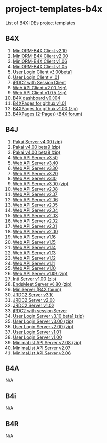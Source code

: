 # project-templates-b4x
List of B4X IDEs project templates

## B4X
1. [MiniORM-B4X Client v2.10](https://github.com/pyhoon/MiniORM-B4X/releases/download/v2.10/MiniORM.b4xtemplate)
2. [MiniORM-B4X Client v2.00](https://github.com/pyhoon/MiniORM-B4X/releases/download/v2.00/MiniORM.b4xtemplate)
3. [MiniORM-B4X Client v1.06](https://github.com/pyhoon/MiniORM-B4X/releases/download/v1.06/MiniORM.b4xtemplate)
4. [MiniORM-B4X Client v1.05](https://github.com/pyhoon/MiniORM-B4X/releases/download/v1.05/MiniORM.b4xtemplate)
5. [User Login Client v2.00beta1](https://github.com/pyhoon/user-login-client-b4x/releases/download/v2.00beta1/User.Login.Client.2.00beta1.b4xtemplate)
6. [User Login Client v1.01](https://github.com/pyhoon/user-login-client-b4x/releases/download/v1.01/User.Login.Client.1.01.b4xtemplate)
7. [jRDC2 with Session Client](https://github.com/pyhoon/jrdc2-with-session-b4j/blob/main/templates/jRDC2%20with%20Session%20Client.b4xtemplate)
8. [Web API Client v2.00 (zip)](https://github.com/pyhoon/web-api-client-b4x/archive/refs/tags/v2.00.zip)
9. [Web API Client v1.0.5 (zip)](https://github.com/pyhoon/web-api-client-b4x/archive/refs/tags/v1.0.5.zip)
10. [B4X dashboard v0.004](https://github.com/pyhoon/ab4xdashboard-b4x/releases/download/v0.004/AB4XDashboard-0.004.b4xtemplate)
11. [B4XPages for github v1.01](https://github.com/pyhoon/b4xpages-for-github/releases/download/v1.01/B4XPages-for-GitHub.b4xtemplate)
12. [B4XPages for github v1.00 (zip)](https://github.com/pyhoon/b4xpages-for-github/releases/download/v1.00/B4XPages.for.GitHub.zip)
13. [B4XPages (2-Pages) (B4X forum)](https://www.b4x.com/android/forum/attachments/b4xpages-2-pages-b4xtemplate.159414/)

## B4J
1. [Pakai Server v4.00 (zip)](https://github.com/pyhoon/pakai-server-b4j/releases/download/4.00/Pakai.Server.4.00.zip)
2. [Pakai v4.00 beta9 (zip)](https://github.com/pyhoon/pakai-server-b4j/releases/download/4.00beta9/Pakai.4.00beta9.zip)
3. [Pakai v4.00 beta8 (zip)](https://github.com/pyhoon/pakai-server-b4j/releases/download/4.00beta8/Pakai.4.00beta8.zip)
4. [Web API Server v3.50](https://github.com/pyhoon/pakai-server-b4j/blob/v3.50/Web%20API%20Server%20(3.50).b4xtemplate)
5. [Web API Server v3.40](https://github.com/pyhoon/pakai-server-b4j/raw/ff842db30499d26e2c0478f82620ddcdecddbc77/Web%20API%20Server%20(3.40).b4xtemplate)
6. [Web API Server v3.30](https://github.com/pyhoon/pakai-server-b4j/releases/download/3.30/Web.API.Server.3.30.b4xtemplate)
7. [Web API Server v3.20](https://github.com/pyhoon/pakai-server-b4j/releases/download/3.20/Web.API.Server.3.20.b4xtemplate)
8. [Web API Server v3.10](https://github.com/pyhoon/pakai-server-b4j/releases/download/3.10/Web.API.Server.3.10.b4xtemplate)
9. [Web API Server v3.00 (zip)](https://github.com/pyhoon/pakai-server-b4j/releases/download/3.00/template.zip)
10. [Web API Server v2.08](https://github.com/pyhoon/pakai-server-b4j/releases/download/2.08/Web.API.Server.2.08.b4xtemplate)
11. [Web API Server v2.07](https://github.com/pyhoon/pakai-server-b4j/releases/download/2.07/Web.API.Server.2.07.b4xtemplate)
12. [Web API Server v2.06](https://github.com/pyhoon/pakai-server-b4j/releases/download/2.06/Web.API.Server.2.06.b4xtemplate)
13. [Web API Server v2.05](https://github.com/pyhoon/pakai-server-b4j/releases/download/2.05/Web.API.Server.2.05.b4xtemplate)
14. [Web API Server v2.04](https://github.com/pyhoon/pakai-server-b4j/releases/download/2.04/Web.API.Server.2.04.b4xtemplate)
15. [Web API Server v2.03](https://github.com/pyhoon/pakai-server-b4j/blob/a70b5d562a8c7d222e633dc18f7fe3d9e33d827d/Web%20API%20Server%20(2.03).b4xtemplate)
16. [Web API Server v2.02](https://github.com/pyhoon/pakai-server-b4j/releases/download/2.02.1/Web.API.Server.2.02.b4xtemplate)
17. [Web API Server v2.01](https://github.com/pyhoon/pakai-server-b4j/releases/download/2.01/Web.API.Server.2.01.b4xtemplate)
18. [Web API Server v2.00](https://github.com/pyhoon/pakai-server-b4j/releases/download/2.00/Web.API.Server.2.00.b4xtemplate)
19. [Web API Server v1.16](https://github.com/pyhoon/webapi-b4j/blob/main/Web%20API%20Server%20(1.16).b4xtemplate)
20. [Web API Server v1.15](https://github.com/pyhoon/webapi-b4j/releases/download/v1.15/Web.API.Server.1.15.b4xtemplate)
21. [Web API Server v1.14](https://github.com/pyhoon/webapi-b4j/releases/download/v1.14/Web.API.Server.1.14.b4xtemplate)
22. [Web API Server v1.13](https://github.com/pyhoon/webapi-b4j/releases/download/v1.13/Web.API.Server.1.13.b4xtemplate)
23. [Web API Server v1.12](https://github.com/pyhoon/webapi-b4j/releases/download/v1.12/Web.API.b4xtemplate)
24. [Web API Server v1.11](https://github.com/pyhoon/webapi-b4j/releases/download/b4xtemplate/Web.API.b4xtemplate)
25. [Web API Server v1.10](https://github.com/pyhoon/webapi-b4j/releases/download/documentation/Web.API.b4xtemplate)
26. [Web API Server v1.09 (zip)](https://github.com/pyhoon/webapi-b4j/releases/download/B4X/Web.API.1.09.zip)
27. [Inti Server v1.00 (zip)](https://github.com/pyhoon/inti-b4j/releases/download/v1.00/Inti.Server.1.00.zip)
28. [EndsMeet Server v0.80 (zip)](https://github.com/pyhoon/EndsMeet/releases/download/v0.80/EndsMeet.0.80.zip)
29. [MiniServer (B4X forum)](https://www.b4x.com/android/forum/attachments/miniserver-1-00-b4xtemplate.145668/)
30. [JRDC2 Server v3.10](https://github.com/pyhoon/jrdc2-server-template-b4j/blob/main/JRDC%20Server%20(3.10).b4xtemplate)
31. [JRDC2 Server v2.00](https://github.com/pyhoon/jrdc2-server-template-b4j/blob/main/JRDC%20Server%20(2.00).b4xtemplate)
32. [JRDC2 Server v1.00](https://github.com/pyhoon/jrdc2-server-template-b4j/blob/main/JRDC%20Server%20(1.00).b4xtemplate)
33. [jRDC2 with session Server](https://github.com/pyhoon/jrdc2-with-session-b4j/blob/main/templates/jRDC2%20with%20Session%20Server.b4xtemplate)
34. [User Login Server v3.10 beta1 (zip)](https://github.com/pyhoon/user-login-server-b4j/releases/download/v3.10beta1/3.10beta1.zip)
35. [User Login Server v3.00 (zip)](https://github.com/pyhoon/user-login-server-b4j/releases/download/v3.00/v3.00.zip)
36. [User Login Server v2.00 (zip)](https://github.com/pyhoon/user-login-server-b4j/releases/download/v2.00/v2.00.zip)
37. [User Login Server v1.01](https://github.com/pyhoon/user-login-server-b4j/releases/download/v1.01/User.Login.Server.1.01.b4xtemplate)
38. [User Login Server v1.00](https://github.com/pyhoon/user-login-server-b4j/releases/download/v1.00/User.Login.Server.b4xtemplate)
39. [MinimaList API Server v2.08 (zip)](https://github.com/pyhoon/minimalist-api-b4j/releases/download/v2.08/MinimaList.API.Server.2.08.zip)
40. [MinimaList API Server v2.07](https://github.com/pyhoon/minimalist-api-b4j/releases/download/v2.07/MinimaList.API.Server.2.07.b4xtemplate)
41. [MinimaList API Server v2.06](https://github.com/pyhoon/minimalist-api-b4j/releases/download/v2.06/MinimaList.API.Server.2.06.b4xtemplate)

## B4A
N/A

## B4i
N/A

## B4R
N/A
